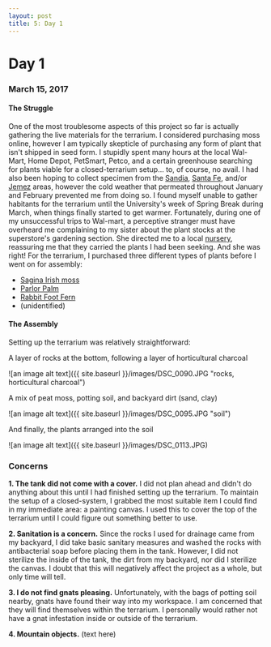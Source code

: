 ```yaml
---
layout: post
title: 5: Day 1
---
```


# Day 1

### March 15, 2017

#### The Struggle
One of the most troublesome aspects of this project so far is actually gathering the live materials for the terrarium. I considered purchasing moss online, however I am typically skepticle of purchasing any form of plant that isn't shipped in seed form. I stupidly spent many hours at the local Wal-Mart, Home Depot, PetSmart, Petco, and a certain greenhouse searching for plants viable for a closed-terrarium setup... to, of course, no avail. I had also been hoping to collect specimen from the [Sandia](https://en.wikipedia.org/wiki/Sandia_Mountains), [Santa Fe](https://en.wikipedia.org/wiki/Santa_Fe_National_Forest), and/or [Jemez](https://en.wikipedia.org/wiki/Jemez_Mountains) areas, however the cold weather that permeated throughout January and February prevented me from doing so. I found myself unable to gather habitants for the terrarium until the University's week of Spring Break during March, when things finally started to get warmer. Fortunately, during one of my unsuccessful trips to Wal-mart, a perceptive stranger must have overheard me complaining to my sister about the plant stocks at the superstore's gardening section. She directed me to a local [nursery](https://en.wikipedia.org/wiki/Plant_nursery), reassuring me that they carried the plants I had been seeking. And she was right! For the terrarium, I purchased three different types of plants before I went on for assembly:

- [Sagina Irish moss](https://www.gardeningknowhow.com/ornamental/groundcover/irish-moss/growing-irish-moss-plants.htm)
- [Parlor Palm](http://www.guide-to-houseplants.com/parlor-palm.html)
- [Rabbit Foot Fern](http://www.guide-to-houseplants.com/rabbit-foot-fern.html)
- (unidentified)

#### The Assembly

Setting up the terrarium was relatively straightforward:

A layer of rocks at the bottom, following a layer of horticultural charcoal

![an image alt text]({{ site.baseurl }}/images/DSC_0090.JPG "rocks, horticultural charcoal")

A mix of peat moss, potting soil, and backyard dirt (sand, clay)

![an image alt text]({{ site.baseurl }}/images/DSC_0095.JPG "soil")

And finally, the plants arranged into the soil

![an image alt text]({{ site.baseurl }}/images/DSC_0113.JPG)

### Concerns

**1. The tank did not come with a cover.** I did not plan ahead and didn't do anything about this until I had finished setting up the terrarium. To maintain the setup of a closed-system, I grabbed the most suitable item I could find in my immediate area: a painting canvas. I used this to cover the top of the terrarium until I could figure out something better to use.

**2. Sanitation is a concern.** Since the rocks I used for drainage came from my backyard, I did take basic sanitary measures and washed the rocks with antibacterial soap before placing them in the tank. However, I did not sterilize the inside of the tank, the dirt from my backyard, nor did I sterilize the canvas. I doubt that this will negatively affect the project as a whole, but only time will tell.

**3. I do not find gnats pleasing.** Unfortunately, with the bags of potting soil nearby, gnats have found their way into my workspace. I am concerned that they will find themselves within the terrarium. I personally would rather not have a gnat infestation inside or outside of the terrarium.

**4. Mountain objects.** (text here)
